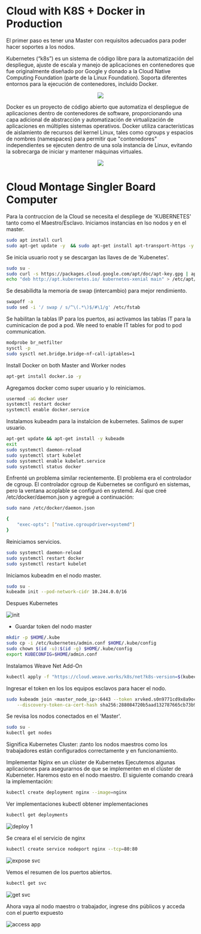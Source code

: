# Cloud with K8S + Docker in Production

El primer paso es tener una Master con requisitos adecuados para poder hacer soportes a los nodos. 


Kubernetes (“k8s”) es un sistema de código libre para la automatización del despliegue, ajuste de escala y manejo de aplicaciones en contenedores que fue originalmente diseñado por Google y donado a la Cloud Native Computing Foundation (parte de la Linux Foundation). Soporta diferentes entornos para la ejecución de contenedores, incluido Docker.

<p align="center">
     <img src='https://user-images.githubusercontent.com/68827543/166177213-30ff57fa-41b8-4410-956a-396c79d22ceb.jpg'>
 </p>

Docker es un proyecto de código abierto que automatiza el despliegue de aplicaciones dentro de contenedores de software, proporcionando una capa adicional de abstracción y automatización de virtualización de aplicaciones en múltiples sistemas operativos. ​Docker utiliza características de aislamiento de recursos del kernel Linux, tales como cgroups y espacios de nombres (namespaces) para permitir que "contenedores" independientes se ejecuten dentro de una sola instancia de Linux, evitando la sobrecarga de iniciar y mantener máquinas virtuales.

<p align="center">
     <img src='https://user-images.githubusercontent.com/68827543/166177804-77d70d43-f375-4019-bc30-d978a29c36d6.jpg'>
 </p>

# Cloud Montage Singler Board Computer

Para la contruccion de la Cloud se necesita el despliege de 'KUBERNETES' tanto como el Maestro/Esclavo. Iniciamos instancias en lso nodos y en el master.
```bash
sudo apt install curl
sudo apt-get update -y  && sudo apt-get install apt-transport-https -y
```
Se inicia usuario root y se descargan las llaves de de 'Kubenetes'.
```bash
sudo su -
sudo curl -s https://packages.cloud.google.com/apt/doc/apt-key.gpg | apt-key add -
echo "deb http://apt.kubernetes.io/ kubernetes-xenial main" > /etc/apt/sources.list.d/kubernetes.list
```

Se desabilidta la memoria de swap (intercambio) para mejor rendimiento.
```bash
swapoff -a
sudo sed -i '/ swap / s/^\(.*\)$/#\1/g' /etc/fstab
```

Se habilitan la tablas IP para los puertos, asi activamos las tablas IT para la cuminicacion de pod a pod.
We need to enable IT tables for pod to pod communication.
```bash
modprobe br_netfilter
sysctl -p
sudo sysctl net.bridge.bridge-nf-call-iptables=1
```

Install Docker on both Master and Worker nodes
```bash
apt-get install docker.io -y
```

Agregamos docker como super usuario y lo reiniciamos.
```bash
usermod -aG docker user
systemctl restart docker
systemctl enable docker.service
```


Instalamos kubeadm para la instalcion de kubernetes. Salimos de super usuario.
```bash
apt-get update && apt-get install -y kubeadm
exit
sudo systemctl daemon-reload
sudo systemctl start kubelet
sudo systemctl enable kubelet.service
sudo systemctl status docker
```

Enfrenté un problema similar recientemente. El problema era el controlador de cgroup. El controlador cgroup de Kubernetes se configuró en sistemas, pero la ventana acoplable se configuró en systemd. Así que creé /etc/docker/daemon.json y agregué a continuación:

```bash
sudo nano /etc/docker/daemon.json

{
    "exec-opts": ["native.cgroupdriver=systemd"]
}

```

Reiniciamos servicios.

```bash
sudo systemctl daemon-reload
sudo systemctl restart docker
sudo systemctl restart kubelet
```

Iniciamos kubeadm en el nodo master.

```bash
sudo su - 
kubeadm init --pod-network-cidr 10.244.0.0/16
```
Despues Kubernetes 

![init](https://user-images.githubusercontent.com/68827543/170141818-1d25beab-bdd4-41ac-b74f-7abb062ca2d6.png)


* Guardar token del nodo master

```bash
mkdir -p $HOME/.kube
sudo cp -i /etc/kubernetes/admin.conf $HOME/.kube/config
sudo chown $(id -u):$(id -g) $HOME/.kube/config
export KUBECONFIG=$HOME/admin.conf
```

Instalamos Weave Net Add-On
```bash
kubectl apply -f "https://cloud.weave.works/k8s/net?k8s-version=$(kubectl version | base64 | tr -d '\n')"
```

Ingresar el token en los los equipos esclavos para hacer el nodo.

```bash
sudo kubeadm join <master_node_ip>:6443 --token xrvked.s0n9771cd9x8a9oc \
    --discovery-token-ca-cert-hash sha256:288084720b5aad132787665cb73b9c530763cd1cba10e12574b4e97452137b4a
```
Se revisa los nodos conectados en el 'Master'.
```bash
sudo su -
kubectl get nodes
```
Significa Kubernetes Cluster: ¡tanto los nodos maestros como los trabajadores están configurados correctamente y en funcionamiento.

Implementar Nginx en un clúster de Kubernetes Ejecutemos algunas aplicaciones para asegurarnos de que se implementen en el clúster de Kuberneter. Haremos esto en el nodo maestro. El siguiente comando creará la implementación:

```bash
kubectl create deployment nginx --image=nginx
```
Ver implementaciones kubectl obtener implementaciones
```bash
kubectl get deployments
```

![deploy 1](https://user-images.githubusercontent.com/68827543/170144797-035d2cf9-2630-4c9c-9b94-51641fb5044e.png)

Se creara el el servicio de nginx
 ```bash
kubectl create service nodeport nginx --tcp=80:80
```
![expose svc](https://user-images.githubusercontent.com/68827543/170145175-95e11c86-dcd7-4f6e-9949-c2f741e0bbaa.png)

Vemos el resumen de los puertos abiertos.

```bash
kubectl get svc
 ```
 
![get svc](https://user-images.githubusercontent.com/68827543/170145302-c89b140f-4f51-4e5f-8c87-d01ad3210faf.png)

Ahora vaya al nodo maestro o trabajador, ingrese dns públicos y acceda con el puerto expuesto

![access app](https://user-images.githubusercontent.com/68827543/170145512-81f56789-afa6-4b44-9240-05d373778a1c.png)


